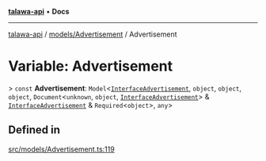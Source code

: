 [**talawa-api**](../../../README.md) • **Docs**

***

[talawa-api](../../../modules.md) / [models/Advertisement](../README.md) / Advertisement

# Variable: Advertisement

\> `const` **Advertisement**: `Model`\<[`InterfaceAdvertisement`](../interfaces/InterfaceAdvertisement.md), `object`, `object`, `object`, `Document`\<`unknown`, `object`, [`InterfaceAdvertisement`](../interfaces/InterfaceAdvertisement.md)\> & [`InterfaceAdvertisement`](../interfaces/InterfaceAdvertisement.md) & `Required`\<`object`\>, `any`\>

## Defined in

[src/models/Advertisement.ts:119](https://github.com/PalisadoesFoundation/talawa-api/blob/a6e7ac91b581c9109559657faf0f934f3eb41fe7/src/models/Advertisement.ts#L119)
